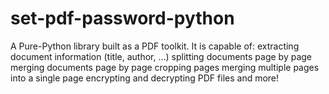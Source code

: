 # set-pdf-password-python
A Pure-Python library built as a PDF toolkit. It is capable of:  extracting document information (title, author, …) splitting documents page by page merging documents page by page cropping pages merging multiple pages into a single page encrypting and decrypting PDF files and more!
